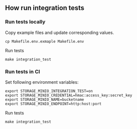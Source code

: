 ## How run integration tests

### Run tests locally

Copy example files and update corresponding values.

```shell
cp Makefile.env.exmaple Makefile.env
```

Run tests

```shell
make integration_test
```

### Run tests in CI

Set following environment variables:

```shell
export STORAGE_MINIO_INTEGRATION_TEST=on
export STORAGE_MINIO_CREDENTIAL=hmac:access_key:secret_key
export STORAGE_MINIO_NAME=bucketname
export STORAGE_MINIO_ENDPOINT=http:host:port
```

Run tests

```shell
make integration_test
```